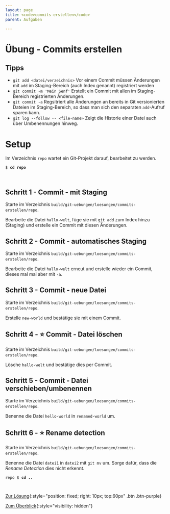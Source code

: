 ```yaml
---
layout: page
title: <code>commits-erstellen</code>
parent: Aufgaben

---
```

# Übung - Commits erstellen


## Tipps

* `git add <datei/verzeichnis>` 
   Vor einem Commit müssen Änderungen mit `add` im Staging-Bereich 
   (auch Index genannt) registriert werden
* `git commit -m 'Mein Senf'` Erstellt ein Commit mit allen 
   im Staging-Bereich registrierten Änderungen.
* `git commit -a` Regsitriert alle Änderungen an bereits in Git versionierten 
  Dateien im Staging-Bereich, so dass man sich den separaten
  `add`-Aufruf sparen kann.
* `git log --follow -- <file-name>`
   Zeigt die Historie einer Datei auch über Umbenennungen hinweg.

# Setup

Im Verzeichnis `repo` wartet ein Git-Projekt darauf,
bearbeitet zu werden. 



<pre><code>$ <b>cd repo</b><br><br><br></code></pre>


<!--UEB-Commits erstellen--><h2>Schritt 1 - Commit - mit Staging</h2>

Starte im Verzeichnis `build/git-uebungen/loesungen/commits-erstellen/repo`.

Bearbeite die Datei `hallo-welt`,
füge sie mit `git add` zum Index hinzu (Staging)
und erstelle ein Commit mit diesen Änderungen.

<!--UEB-Commits erstellen--><h2>Schritt 2 - Commit - automatisches Staging</h2>

Starte im Verzeichnis `build/git-uebungen/loesungen/commits-erstellen/repo`.

Bearbeite die Datei `hallo-welt` erneut
und erstelle wieder ein Commit,
dieses mal mal aber mit `-a`.

<!--UEB-Commits erstellen--><h2>Schritt 3 - Commit - neue Datei</h2>

Starte im Verzeichnis `build/git-uebungen/loesungen/commits-erstellen/repo`.

Erstelle `new-world` und bestätige sie mit einem Commit.

<!--UEB-Commits erstellen--><h2>Schritt 4 - ⭐ Commit - Datei löschen</h2>

Starte im Verzeichnis `build/git-uebungen/loesungen/commits-erstellen/repo`.

Lösche `hallo-welt` und bestätige dies per Commit.

<!--UEB-Commits erstellen--><h2>Schritt 5 - Commit - Datei verschieben/umbenennen</h2>

Starte im Verzeichnis `build/git-uebungen/loesungen/commits-erstellen/repo`.

Benenne die Datei `hello-world` in `renamed-world` um.

<!--UEB-Commits erstellen--><h2>Schritt 6 - ⭐ Rename detection</h2>

Starte im Verzeichnis `build/git-uebungen/loesungen/commits-erstellen/repo`.

Benenne die Datei `datei1` in `datei2` mit `git mv` um. 
Sorge dafür, dass die *Rename Detection* dies nicht erkennt.


<pre><code>repo $ <b>cd ..</b><br><br><br></code></pre>


[Zur Lösung](loesung-commits-erstellen.html){:style="position: fixed; right: 10px; top:60px" .btn .btn-purple}

[Zum Überblick](../../ueberblick.html){:style="visibility: hidden"}

